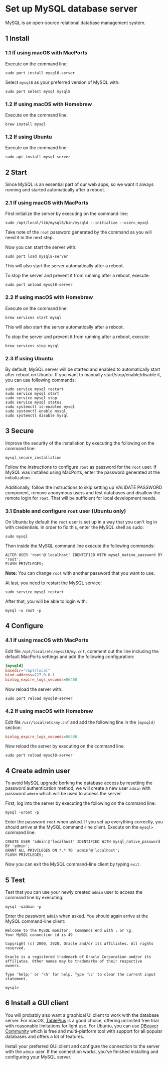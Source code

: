 # Set up MySQL database server

MySQL is an open-source relational database management system.

## 1 Install

### 1.1 If using macOS with MacPorts

Execute on the command line:

```console
sudo port install mysql8-server
```

Select `mysql8` as your preferred version of MySQL with:

```console
sudo port select mysql mysql8
```

### 1.2 If using macOS with Homebrew

Execute on the command line:

```console
brew install mysql
```

### 1.2 If using Ubuntu

Execute on the command line:

```console
sudo apt install mysql-server
```

## 2 Start

Since MySQL is an essential part of our web apps, so we want it always running
and started automatically after a reboot.

### 2.1 If using macOS with MacPorts

First initialize the server by executing on the command line:

```console
sudo /opt/local/lib/mysql8/bin/mysqld --initialize --user=_mysql
```

Take note of the `root` password generated by the command as you will need it in
the next step.

Now you can start the server with:

```console
sudo port load mysql8-server
```

This will also start the server automatically after a reboot.

To stop the server and prevent it from running after a reboot, execute:

```console
sudo port unload mysql8-server
```

### 2.2 If using macOS with Homebrew

Execute on the command line:

```console
brew services start mysql
```

This will also start the server automatically after a reboot.

To stop the server and prevent it from running after a reboot, execute:

```console
brew services stop mysql
```

### 2.3 If using Ubuntu

By default, MySQL server will be started and enabled to automatically
start after reboot on Ubuntu. If you want to manually start/stop/enable/disable
it, you can use following commands:

```console
sudo service mysql restart
sudo service mysql start
sudo service mysql stop
sudo service mysql status
sudo systemctl is-enabled mysql
sudo systemctl enable mysql
sudo systemctl disable mysql
```

## 3 Secure

Improve the security of the installation by executing the following on the
command line:

```console
mysql_secure_installation
```

Follow the instructions to configure `root` as password for the `root` user. If
MySQL was installed using MacPorts, enter the password generated at the
initialization.

Additionally, follow the instructions to skip setting up VALIDATE PASSWORD
component, remove anonymous users and test databases and disallow the remote
login for `root`. That will be sufficient for local development needs.

### 3.1 Enable and configure `root` user (Ubuntu only)

On Ubuntu by default the `root` user is set up in a way that you can't log in
with credentials. In order to fix this, enter the MySQL shell as sudo:

```console
sudo mysql
```

Then inside the MySQL command line execute the following commands:

```mysql
ALTER USER 'root'@'localhost' IDENTIFIED WITH mysql_native_password BY 'root';
FLUSH PRIVILEGES;
```

**Note:** You can change `root` with another password that you want to use.

At last, you need to restart the MySQL service:

```console
sudo service mysql restart
```

After that, you will be able to login with:

```console
mysql -u root -p
```

## 4 Configure

### 4.1 If using macOS with MacPorts

Edit file `/opt/local/etc/mysql8/my.cnf`, comment out the line including the
default MacPorts settings and add the following configuration:

```ini
[mysqld]
basedir="/opt/local"
bind-address=127.0.0.1
binlog_expire_logs_seconds=86400
```

Now reload the server with:

```console
sudo port reload mysql8-server
```

### 4.2 If using macOS with Homebrew

Edit file `/usr/local/etc/my.cnf` and add the following line in the `[mysqld]`
section:

```ini
binlog_expire_logs_seconds=86400
```

Now reload the server by executing on the command line:

```console
sudo port reload mysql8-server
```

## 4 Create admin user

To avoid MySQL upgrade borking the database access by resetting the password
authentication method, we will create a new user `admin` with password `admin`
which will be used to access the server.

First, log into the server by executing the following on the command line:

```console
mysql -uroot -p
```

Enter the password `root` when asked. If you set up everything correctly, you
should arrive at the MySQL command-line client. Execute on the `mysql>` command
line:

```console
CREATE USER 'admin'@'localhost' IDENTIFIED WITH mysql_native_password BY 'admin';
GRANT ALL PRIVILEGES ON *.* TO 'admin'@'localhost';
FLUSH PRIVILEGES;
```

Now you can exit the MySQL command-line client by typing `exit`.

## 5 Test

Test that you can use your newly created `admin` user to access the command line
by executing:

```console
mysql -uadmin -p
```

Enter the password `admin` when asked. You should again arrive at the MySQL
command-line client:

```text
Welcome to the MySQL monitor.  Commands end with ; or \g.
Your MySQL connection id is 49

Copyright (c) 2000, 2020, Oracle and/or its affiliates. All rights reserved.

Oracle is a registered trademark of Oracle Corporation and/or its
affiliates. Other names may be trademarks of their respective
owners.

Type 'help;' or '\h' for help. Type '\c' to clear the current input statement.

mysql>
```

## 6 Install a GUI client

You will probably also want a graphical UI client to work with the database
server.  For macOS, [TablePlus](https://tableplus.com/) is a good choice,
offering unlimited free trial with reasonable limitations for light use. For
Ubuntu, you can use [DBeaver Community](https://dbeaver.io/) which is free and
multi-platform tool with support for all popular databases and offers a lot of
features.

Install your preferred GUI client and configure the connection to the server
with the `admin` user. If the connection works, you've finished installing and
configuring your MySQL server.
